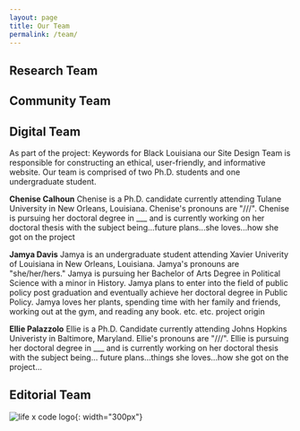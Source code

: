 ```yaml
---
layout: page
title: Our Team
permalink: /team/
---
```

## Research Team

## Community Team

## Digital Team
As part of the project: Keywords for Black Louisiana our Site Design Team is responsible for constructing an ethical, user-friendly, and informative website. Our team is comprised of two Ph.D. students and one undergraduate student. 


**Chenise Calhoun**
Chenise is a Ph.D. candidate currently attending Tulane University in New Orleans, Louisiana. Chenise's pronouns are "///". Chenise is pursuing her doctoral degree in ___ and is currently working on her doctoral thesis with the subject being...future plans...she loves...how she got on the project

**Jamya Davis**
Jamya is an undergraduate student attending Xavier Univerity of Louisiana in New Orleans, Louisiana. Jamya's pronouns are "she/her/hers." Jamya is pursuing her Bachelor of Arts Degree in Political Science with a minor in History. Jamya plans to enter into the field of public policy post graduation and eventually achieve her doctoral degree in Public Policy. Jamya loves her plants, spending time with her family and friends, working out at the gym, and reading any book. etc. etc. project origin

**Ellie Palazzolo**
Ellie is a Ph.D. Candidate currently attending Johns Hopkins Univeristy in Baltimore, Maryland. Ellie's pronouns are "///". Ellie is pursuing her doctoral degree in ___ and is currently working on her doctoral thesis with the subject being... future plans...things she loves...how she got on the project...

## Editorial Team

![life x code logo](../assets/figures/poultry+vendor.png){: width="300px"}

